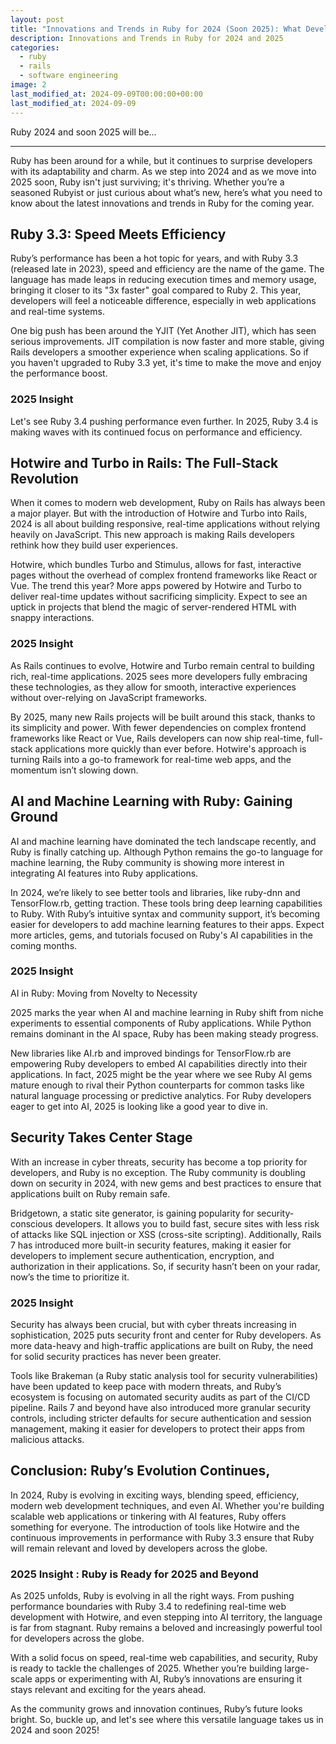 ```yaml
---
layout: post
title: "Innovations and Trends in Ruby for 2024 (Soon 2025): What Developers Should Anticipate"
description: Innovations and Trends in Ruby for 2024 and 2025
categories:
  - ruby
  - rails
  - software engineering
image: 2
last_modified_at: 2024-09-09T00:00:00+00:00
last_modified_at: 2024-09-09
---
```


Ruby 2024 and soon 2025 will be...

---

Ruby has been around for a while, but it continues to surprise developers with its adaptability and charm. As we step into 2024 and as we move into 2025 soon, Ruby isn't just surviving; it's thriving. Whether you’re a seasoned Rubyist or just curious about what’s new, here’s what you need to know about the latest innovations and trends in Ruby for the coming year.


## Ruby 3.3: Speed Meets Efficiency

Ruby’s performance has been a hot topic for years, and with Ruby 3.3 (released late in 2023), speed and efficiency are the name of the game. The language has made leaps in reducing execution times and memory usage, bringing it closer to its "3x faster" goal compared to Ruby 2. This year, developers will feel a noticeable difference, especially in web applications and real-time systems.

One big push has been around the YJIT (Yet Another JIT), which has seen serious improvements. JIT compilation is now faster and more stable, giving Rails developers a smoother experience when scaling applications. So if you haven't upgraded to Ruby 3.3 yet, it's time to make the move and enjoy the performance boost.

### 2025 Insight
Let's see Ruby 3.4 pushing performance even further. In 2025, Ruby 3.4 is making waves with its continued focus on performance and efficiency.

## Hotwire and Turbo in Rails: The Full-Stack Revolution

When it comes to modern web development, Ruby on Rails has always been a major player. But with the introduction of Hotwire and Turbo into Rails, 2024 is all about building responsive, real-time applications without relying heavily on JavaScript. This new approach is making Rails developers rethink how they build user experiences.

Hotwire, which bundles Turbo and Stimulus, allows for fast, interactive pages without the overhead of complex frontend frameworks like React or Vue. The trend this year? More apps powered by Hotwire and Turbo to deliver real-time updates without sacrificing simplicity. Expect to see an uptick in projects that blend the magic of server-rendered HTML with snappy interactions.

### 2025 Insight

As Rails continues to evolve, Hotwire and Turbo remain central to building rich, real-time applications. 2025 sees more developers fully embracing these technologies, as they allow for smooth, interactive experiences without over-relying on JavaScript frameworks.

By 2025, many new Rails projects will be built around this stack, thanks to its simplicity and power. With fewer dependencies on complex frontend frameworks like React or Vue, Rails developers can now ship real-time, full-stack applications more quickly than ever before. Hotwire's approach is turning Rails into a go-to framework for real-time web apps, and the momentum isn’t slowing down.

## AI and Machine Learning with Ruby: Gaining Ground

AI and machine learning have dominated the tech landscape recently, and Ruby is finally catching up. Although Python remains the go-to language for machine learning, the Ruby community is showing more interest in integrating AI features into Ruby applications.

In 2024, we’re likely to see better tools and libraries, like ruby-dnn and TensorFlow.rb, getting traction. These tools bring deep learning capabilities to Ruby. With Ruby’s intuitive syntax and community support, it’s becoming easier for developers to add machine learning features to their apps. Expect more articles, gems, and tutorials focused on Ruby's AI capabilities in the coming months.

### 2025 Insight

AI in Ruby: Moving from Novelty to Necessity

2025 marks the year when AI and machine learning in Ruby shift from niche experiments to essential components of Ruby applications. While Python remains dominant in the AI space, Ruby has been making steady progress.

New libraries like AI.rb and improved bindings for TensorFlow.rb are empowering Ruby developers to embed AI capabilities directly into their applications. In fact, 2025 might be the year where we see Ruby AI gems mature enough to rival their Python counterparts for common tasks like natural language processing or predictive analytics. For Ruby developers eager to get into AI, 2025 is looking like a good year to dive in.


## Security Takes Center Stage

With an increase in cyber threats, security has become a top priority for developers, and Ruby is no exception. The Ruby community is doubling down on security in 2024, with new gems and best practices to ensure that applications built on Ruby remain safe.

Bridgetown, a static site generator, is gaining popularity for security-conscious developers. It allows you to build fast, secure sites with less risk of attacks like SQL injection or XSS (cross-site scripting). Additionally, Rails 7 has introduced more built-in security features, making it easier for developers to implement secure authentication, encryption, and authorization in their applications. So, if security hasn’t been on your radar, now’s the time to prioritize it.

### 2025 Insight

Security has always been crucial, but with cyber threats increasing in sophistication, 2025 puts security front and center for Ruby developers. As more data-heavy and high-traffic applications are built on Ruby, the need for solid security practices has never been greater.

Tools like Brakeman (a Ruby static analysis tool for security vulnerabilities) have been updated to keep pace with modern threats, and Ruby’s ecosystem is focusing on automated security audits as part of the CI/CD pipeline. Rails 7 and beyond have also introduced more granular security controls, including stricter defaults for secure authentication and session management, making it easier for developers to protect their apps from malicious attacks.


## Conclusion: Ruby’s Evolution Continues,

In 2024, Ruby is evolving in exciting ways, blending speed, efficiency, modern web development techniques, and even AI. Whether you're building scalable web applications or tinkering with AI features, Ruby offers something for everyone. The introduction of tools like Hotwire and the continuous improvements in performance with Ruby 3.3 ensure that Ruby will remain relevant and loved by developers across the globe.

### 2025 Insight : Ruby is Ready for 2025 and Beyond

As 2025 unfolds, Ruby is evolving in all the right ways. From pushing performance boundaries with Ruby 3.4 to redefining real-time web development with Hotwire, and even stepping into AI territory, the language is far from stagnant. Ruby remains a beloved and increasingly powerful tool for developers across the globe.

With a solid focus on speed, real-time web capabilities, and security, Ruby is ready to tackle the challenges of 2025. Whether you’re building large-scale apps or experimenting with AI, Ruby’s innovations are ensuring it stays relevant and exciting for the years ahead.

As the community grows and innovation continues, Ruby’s future looks bright. So, buckle up, and let's see where this versatile language takes us in 2024 and soon 2025!




